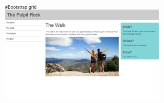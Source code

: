 #Bootstrap grid
![](https://raw.githubusercontent.com/beatsyxa/pulpit_bootstrap/master/screen.jpg)

